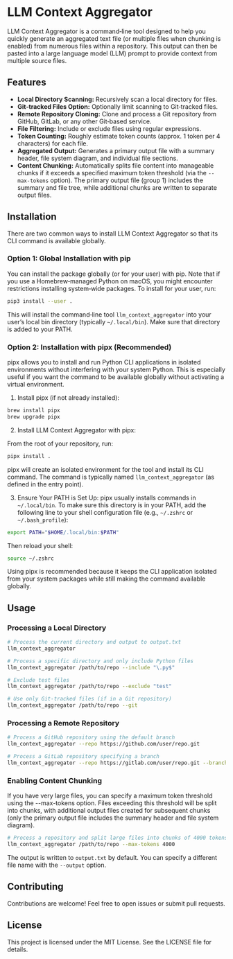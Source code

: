 # LLM Context Aggregator

LLM Context Aggregator is a command‑line tool designed to help you quickly generate an aggregated text file (or multiple files when chunking is enabled) from numerous files within a repository. This output can then be pasted into a large language model (LLM) prompt to provide context from multiple source files.

## Features

- **Local Directory Scanning:** Recursively scan a local directory for files.
- **Git‑tracked Files Option:** Optionally limit scanning to Git‑tracked files.
- **Remote Repository Cloning:** Clone and process a Git repository from GitHub, GitLab, or any other Git‑based service.
- **File Filtering:** Include or exclude files using regular expressions.
- **Token Counting:** Roughly estimate token counts (approx. 1 token per 4 characters) for each file.
- **Aggregated Output:** Generates a primary output file with a summary header, file system diagram, and individual file sections.
- **Content Chunking:** Automatically splits file content into manageable chunks if it exceeds a specified maximum token threshold (via the `--max-tokens` option). The primary output file (group 1) includes the summary and file tree, while additional chunks are written to separate output files.


## Installation


There are two common ways to install LLM Context Aggregator so that its CLI command is available globally.

### Option 1: Global Installation with pip

You can install the package globally (or for your user) with pip. Note that if you use a Homebrew‑managed Python on macOS, you might encounter restrictions installing system‑wide packages. To install for your user, run:

```bash
pip3 install --user . 
```

This will install the command‑line tool `llm_context_aggregator` into your user’s local bin directory (typically `~/.local/bin`). Make sure that directory is added to your PATH.

### Option 2: Installation with pipx (Recommended)

pipx allows you to install and run Python CLI applications in isolated environments without interfering with your system Python. This is especially useful if you want the command to be available globally without activating a virtual environment.

1. Install pipx (if not already installed):

```bash
brew install pipx
brew upgrade pipx
```

2. Install LLM Context Aggregator with pipx:

From the root of your repository, run:
```bash
pipx install .
```

pipx will create an isolated environment for the tool and install its CLI command. The command is typically named `llm_context_aggregator` (as defined in the entry point).

3. Ensure Your PATH is Set Up:
pipx usually installs commands in `~/.local/bin`. To make sure this directory is in your PATH, add the following line to your shell configuration file (e.g., `~/.zshrc` or `~/.bash_profile`):

```bash
export PATH="$HOME/.local/bin:$PATH"
```

Then reload your shell:

```bash
source ~/.zshrc
```

Using pipx is recommended because it keeps the CLI application isolated from your system packages while still making the command available globally.

## Usage
### Processing a Local Directory

```bash
# Process the current directory and output to output.txt
llm_context_aggregator

# Process a specific directory and only include Python files
llm_context_aggregator /path/to/repo --include "\.py$"

# Exclude test files
llm_context_aggregator /path/to/repo --exclude "test"

# Use only Git‑tracked files (if in a Git repository)
llm_context_aggregator /path/to/repo --git
```

### Processing a Remote Repository

```bash
# Process a GitHub repository using the default branch
llm_context_aggregator --repo https://github.com/user/repo.git

# Process a GitLab repository specifying a branch
llm_context_aggregator --repo https://gitlab.com/user/repo.git --branch develop
```

### Enabling Content Chunking
If you have very large files, you can specify a maximum token threshold using the --max-tokens option. Files exceeding this threshold will be split into chunks, with additional output files created for subsequent chunks (only the primary output file includes the summary header and file system diagram).

```bash
# Process a repository and split large files into chunks of 4000 tokens
llm_context_aggregator /path/to/repo --max-tokens 4000
```

The output is written to `output.txt` by default. You can specify a different file name with the `--output` option.


## Contributing
Contributions are welcome! Feel free to open issues or submit pull requests.

## License
This project is licensed under the MIT License. See the LICENSE file for details.
